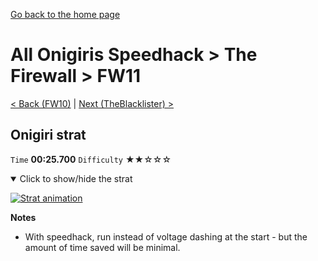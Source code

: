 [Go back to the home page](https://github.com/Doublevil/scbspeedrun)

# All Onigiris Speedhack > The Firewall > FW11

[< Back (FW10)](https://github.com/Doublevil/scbspeedrun/blob/main/levels/arb_sh/FW/FW10.md) | [Next (TheBlacklister) >](https://github.com/Doublevil/scbspeedrun/blob/main/levels/arb_sh/FW/TheBlacklister.md)

## Onigiri strat

`Time` **00:25.700** `Difficulty` ★★☆☆☆
<details open>
  <summary>Click to show/hide the strat</summary>

  [![Strat animation](https://github.com/Doublevil/scbspeedrun/blob/main/media/levels/FW/FW11_OnigiriStrat.webp)](https://github.com/Doublevil/scbspeedrun/blob/main/media/levels/FW/FW11_OnigiriStrat.mp4?raw=true)

  **Notes**
  - With speedhack, run instead of voltage dashing at the start - but the amount of time saved will be minimal.
</details>

